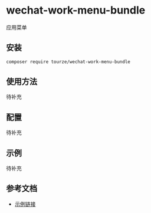 # wechat-work-menu-bundle

应用菜单

## 安装

```bash
composer require tourze/wechat-work-menu-bundle
```

## 使用方法

待补充

## 配置

待补充

## 示例

待补充

## 参考文档

- [示例链接](https://example.com)
